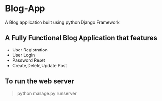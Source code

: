 # Blog-App
A Blog application built using python Django Framework

## A Fully Functional Blog Application that features
* User Registration
* User Login
* Password Reset
* Create,Delete,Update Post

## To run the web server

> python manage.py runserver

